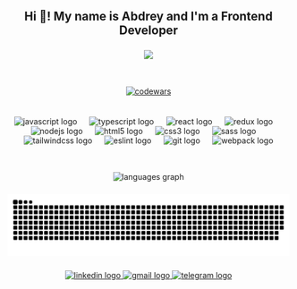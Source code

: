 <h2 align="center">
Hi 👋! My name is Abdrey and I'm a Frontend Developer
</h2>

###

<div align="center">
  <img src="https://profile-counter.glitch.me/0DiNEC/count.svg?"  />
</div>


<div align="center" style='display: flex; justify-content: center; margin-top: 2rem;'>

[![codewars](https://www.codewars.com/users/0DiNEC/badges/large)](https://www.codewars.com/users/0DiNEC)

</div>

###

<div align="center">
  <img src="https://cdn.jsdelivr.net/gh/devicons/devicon/icons/javascript/javascript-original.svg" height="60" alt="javascript logo"  />
  <img width="14" />
  <img src="https://cdn.jsdelivr.net/gh/devicons/devicon/icons/typescript/typescript-original.svg" height="60" alt="typescript logo"  />
  <img width="14" />
  <img src="https://cdn.jsdelivr.net/gh/devicons/devicon/icons/react/react-original.svg" height="60" alt="react logo"  />
  <img width="14" />
  <img src="https://skillicons.dev/icons?i=redux" height="60" alt="redux logo"  />
  <img width="14" />
  <img src="https://skillicons.dev/icons?i=nodejs" height="60" alt="nodejs logo"  />
  <img width="14" />
  <img src="https://cdn.jsdelivr.net/gh/devicons/devicon/icons/html5/html5-original.svg" height="60" alt="html5 logo"  />
  <img width="14" />
  <img src="https://cdn.jsdelivr.net/gh/devicons/devicon/icons/css3/css3-original.svg" height="60" alt="css3 logo"  />
  <img width="14" />
  <img src="https://cdn.jsdelivr.net/gh/devicons/devicon/icons/sass/sass-original.svg" height="60" alt="sass logo"  />
  <img width="14" />
  <img src="https://cdn.simpleicons.org/tailwindcss/06B6D4" height="60" alt="tailwindcss logo"  />
  <img width="14" />
  <img src="https://cdn.jsdelivr.net/gh/devicons/devicon/icons/eslint/eslint-original.svg" height="60" alt="eslint logo"  />
  <img width="14" />
  <img src="https://cdn.jsdelivr.net/gh/devicons/devicon/icons/git/git-original.svg" height="60" alt="git logo"  />
  <img width="14" />
  <img src="https://skillicons.dev/icons?i=webpack" height="60" alt="webpack logo"  />
</div>


<div align="center" style='margin-top:3rem'>
  <img src="https://github-readme-stats.vercel.app/api/top-langs?username=0DiNEC&locale=en&hide_title=false&layout=compact&card_width=320&langs_count=5&theme=rose_pine&hide_border=false" height="250" alt="languages graph"  />
</div>

###

<img src="./snake.svg" alt="Snake animation"/>

###

<div align="center">
  <a href="https://www.linkedin.com/in/odin-as/" target="_blank">
    <img src="https://raw.githubusercontent.com/maurodesouza/profile-readme-generator/master/src/assets/icons/social/linkedin/default.svg" width="100" height="60" alt="linkedin logo"  />
  </a>
  <a href="mailto:as.odinson@gmail.com" target="_blank">
    <img src="https://raw.githubusercontent.com/maurodesouza/profile-readme-generator/master/src/assets/icons/social/gmail/default.svg" width="100" height="60" alt="gmail logo"  />
  </a>
  <a href="https://t.me/As1ODiN" target="_blank">
    <img src="https://raw.githubusercontent.com/maurodesouza/profile-readme-generator/master/src/assets/icons/social/telegram/default.svg" width="100" height="60" alt="telegram logo"  />
  </a>
</div>

###
